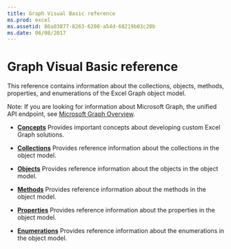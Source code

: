 ```yaml
---
title: Graph Visual Basic reference
ms.prod: excel
ms.assetid: 86a03877-8263-6280-a54d-68219b03c20b
ms.date: 06/08/2017
---
```



# Graph Visual Basic reference

This reference contains information about the collections, objects, methods, properties, and enumerations of the Excel Graph object model.

Note: If you are looking for information about Microsoft Graph, the unified API endpoint, see [Microsoft Graph Overview](http://graph.microsoft.io/en-us/docs).

- **[Concepts](http://msdn.microsoft.com/library/50f314f5-5d34-f2c7-3b11-8595082f6fcd%28Office.15%29.aspx)** Provides important concepts about developing custom Excel Graph solutions.
    
- **[Collections](collections-graph-visual-basic-reference.md)** Provides reference information about the collections in the object model.
    
- **[Objects](objects-graph-visual-basic-reference.md)** Provides reference information about the objects in the object model.
    
- **[Methods](methods-graph-visual-basic-reference.md)** Provides reference information about the methods in the object model.
    
- **[Properties](properties-graph-visual-basic-reference.md)** Provides reference information about the properties in the object model.
    
- **[Enumerations](enumerations-graph-visual-basic-reference.md)** Provides reference information about the enumerations in the object model.
    

